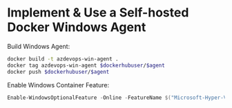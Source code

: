 # Implement & Use a Self-hosted Docker Windows Agent

Build Windows Agent:

```bash
docker build -t azdevops-win-agent .
docker tag azdevops-win-agent $dockerhubuser/$agent
docker push $dockerhubuser/$agent
```

Enable Windows Container Feature:

```Powershell
Enable-WindowsOptionalFeature -Online -FeatureName $("Microsoft-Hyper-V", "Containers") -All
```
